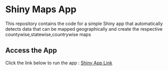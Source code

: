# Shiny Maps App
This repository contains the code for a simple Shiny app
that automatically detects data that can be mapped geographically and create the respective countywise,statewise,countrywise maps

## Access the App
Click the link below to run the app :
[ Shiny App Link ](https://malcolmmama.shinyapps.io/shiny-app2/)
